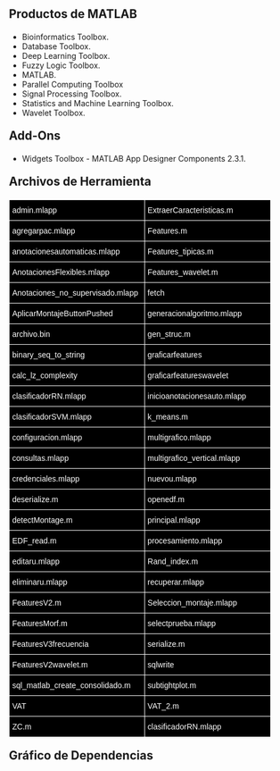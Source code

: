 <!-- Código generado automáticamente con ayuda de Dependency Analyzer de MATLAB -->

<h2 style="margin-left:20px;margin-right:20px;margin-top:20px;margin-bottom:20px;"><span>Productos de MATLAB</span></h2><ul style="margin-left:20px;margin-right:20px;margin-top:20px;margin-bottom:20px;">

<li><span>Bioinformatics Toolbox.</span></li><li><span>Database Toolbox.</span></li><li><span>Deep Learning Toolbox.</span></li><li><span>Fuzzy Logic Toolbox.</span></li><li><span>MATLAB.</span></li><li><span>Parallel Computing Toolbox</span></li><li><span>Signal Processing Toolbox.</span></li><li><span>Statistics and Machine Learning Toolbox.</span></li><li><span>Wavelet Toolbox.</span></li></ul>

<h2 style="margin-left:20px;margin-right:20px;margin-top:20px;margin-bottom:20px;"><span>Add-Ons</span></h2>
<ul style="margin-left:20px;margin-right:20px;margin-top:20px;margin-bottom:20px;"><li><span>Widgets Toolbox - MATLAB App Designer Components 2.3.1.</span></li></ul>

<h2 style="margin-left:20px;margin-right:20px;margin-top:20px;margin-bottom:20px;"><span>Archivos de Herramienta</span></h2>

<div style="margin-left: 20px;">
<table style="border-collapse:collapse;border-spacing:0;table-layout: fixed; width: 470px" class="tg"><colgroup><col style="width: 243px"><col style="width: 227px"></colgroup>
<thead><tr><th style="background-color:#000000;border-color:#ffffff;border-style:solid;border-width:1px;color:#ffffff;font-family:Arial, sans-serif;font-size:14px;font-weight:normal;overflow:hidden;padding:10px 5px;text-align:left;vertical-align:middle;word-break:normal">admin.mlapp</th><th style="background-color:#000000;border-color:#ffffff;border-style:solid;border-width:1px;color:#ffffff;font-family:Arial, sans-serif;font-size:14px;font-weight:normal;overflow:hidden;padding:10px 5px;text-align:left;vertical-align:middle;word-break:normal">ExtraerCaracteristicas.m</th></tr></thead>
<tbody><tr><td style="background-color:#000000;border-color:#ffffff;border-style:solid;border-width:1px;color:#ffffff;font-family:Arial, sans-serif;font-size:14px;overflow:hidden;padding:10px 5px;text-align:left;vertical-align:middle;word-break:normal">agregarpac.mlapp</td><td style="background-color:#000000;border-color:#ffffff;border-style:solid;border-width:1px;color:#ffffff;font-family:Arial, sans-serif;font-size:14px;overflow:hidden;padding:10px 5px;text-align:left;vertical-align:middle;word-break:normal">Features.m</td></tr>
<tr><td style="background-color:#000000;border-color:#ffffff;border-style:solid;border-width:1px;color:#ffffff;font-family:Arial, sans-serif;font-size:14px;overflow:hidden;padding:10px 5px;text-align:left;vertical-align:middle;word-break:normal">anotacionesautomaticas.mlapp</td><td style="background-color:#000000;border-color:#ffffff;border-style:solid;border-width:1px;color:#ffffff;font-family:Arial, sans-serif;font-size:14px;overflow:hidden;padding:10px 5px;text-align:left;vertical-align:middle;word-break:normal">Features_tipicas.m</td></tr>
<tr><td style="background-color:#000000;border-color:#ffffff;border-style:solid;border-width:1px;color:#ffffff;font-family:Arial, sans-serif;font-size:14px;overflow:hidden;padding:10px 5px;text-align:left;vertical-align:middle;word-break:normal">AnotacionesFlexibles.mlapp</td><td style="background-color:#000000;border-color:#ffffff;border-style:solid;border-width:1px;color:#ffffff;font-family:Arial, sans-serif;font-size:14px;overflow:hidden;padding:10px 5px;text-align:left;vertical-align:middle;word-break:normal">Features_wavelet.m</td></tr>
<tr><td style="background-color:#000000;border-color:#ffffff;border-style:solid;border-width:1px;color:#ffffff;font-family:Arial, sans-serif;font-size:14px;overflow:hidden;padding:10px 5px;text-align:left;vertical-align:middle;word-break:normal">Anotaciones_no_supervisado.mlapp</td><td style="background-color:#000000;border-color:#ffffff;border-style:solid;border-width:1px;color:#ffffff;font-family:Arial, sans-serif;font-size:14px;overflow:hidden;padding:10px 5px;text-align:left;vertical-align:middle;word-break:normal">fetch</td></tr>
<tr><td style="background-color:#000000;border-color:#ffffff;border-style:solid;border-width:1px;color:#ffffff;font-family:Arial, sans-serif;font-size:14px;overflow:hidden;padding:10px 5px;text-align:left;vertical-align:middle;word-break:normal">AplicarMontajeButtonPushed</td><td style="background-color:#000000;border-color:#ffffff;border-style:solid;border-width:1px;color:#ffffff;font-family:Arial, sans-serif;font-size:14px;overflow:hidden;padding:10px 5px;text-align:left;vertical-align:middle;word-break:normal">generacionalgoritmo.mlapp</td></tr>
<tr><td style="background-color:#000000;border-color:#ffffff;border-style:solid;border-width:1px;color:#ffffff;font-family:Arial, sans-serif;font-size:14px;overflow:hidden;padding:10px 5px;text-align:left;vertical-align:middle;word-break:normal">archivo.bin</td><td style="background-color:#000000;border-color:#ffffff;border-style:solid;border-width:1px;color:#ffffff;font-family:Arial, sans-serif;font-size:14px;overflow:hidden;padding:10px 5px;text-align:left;vertical-align:middle;word-break:normal">gen_struc.m</td></tr>
<tr><td style="background-color:#000000;border-color:#ffffff;border-style:solid;border-width:1px;color:#ffffff;font-family:Arial, sans-serif;font-size:14px;overflow:hidden;padding:10px 5px;text-align:left;vertical-align:middle;word-break:normal">binary_seq_to_string</td><td style="background-color:#000000;border-color:#ffffff;border-style:solid;border-width:1px;color:#ffffff;font-family:Arial, sans-serif;font-size:14px;overflow:hidden;padding:10px 5px;text-align:left;vertical-align:middle;word-break:normal">graficarfeatures</td></tr>
<tr><td style="background-color:#000000;border-color:#ffffff;border-style:solid;border-width:1px;color:#ffffff;font-family:Arial, sans-serif;font-size:14px;overflow:hidden;padding:10px 5px;text-align:left;vertical-align:middle;word-break:normal">calc_lz_complexity</td><td style="background-color:#000000;border-color:#ffffff;border-style:solid;border-width:1px;color:#ffffff;font-family:Arial, sans-serif;font-size:14px;overflow:hidden;padding:10px 5px;text-align:left;vertical-align:middle;word-break:normal">graficarfeatureswavelet</td></tr>
<tr><td style="background-color:#000000;border-color:#ffffff;border-style:solid;border-width:1px;color:#ffffff;font-family:Arial, sans-serif;font-size:14px;overflow:hidden;padding:10px 5px;text-align:left;vertical-align:middle;word-break:normal">clasificadorRN.mlapp</td><td style="background-color:#000000;border-color:#ffffff;border-style:solid;border-width:1px;color:#ffffff;font-family:Arial, sans-serif;font-size:14px;overflow:hidden;padding:10px 5px;text-align:left;vertical-align:middle;word-break:normal">inicioanotacionesauto.mlapp</td></tr>
<tr><td style="background-color:#000000;border-color:#ffffff;border-style:solid;border-width:1px;color:#ffffff;font-family:Arial, sans-serif;font-size:14px;overflow:hidden;padding:10px 5px;text-align:left;vertical-align:middle;word-break:normal">clasificadorSVM.mlapp</td><td style="background-color:#000000;border-color:#ffffff;border-style:solid;border-width:1px;color:#ffffff;font-family:Arial, sans-serif;font-size:14px;overflow:hidden;padding:10px 5px;text-align:left;vertical-align:middle;word-break:normal">k_means.m</td></tr>
<tr><td style="background-color:#000000;border-color:#ffffff;border-style:solid;border-width:1px;color:#ffffff;font-family:Arial, sans-serif;font-size:14px;overflow:hidden;padding:10px 5px;text-align:left;vertical-align:middle;word-break:normal">configuracion.mlapp</td><td style="background-color:#000000;border-color:#ffffff;border-style:solid;border-width:1px;color:#ffffff;font-family:Arial, sans-serif;font-size:14px;overflow:hidden;padding:10px 5px;text-align:left;vertical-align:middle;word-break:normal">multigrafico.mlapp</td></tr>
<tr><td style="background-color:#000000;border-color:#ffffff;border-style:solid;border-width:1px;color:#ffffff;font-family:Arial, sans-serif;font-size:14px;overflow:hidden;padding:10px 5px;text-align:left;vertical-align:middle;word-break:normal">consultas.mlapp</td><td style="background-color:#000000;border-color:#ffffff;border-style:solid;border-width:1px;color:#ffffff;font-family:Arial, sans-serif;font-size:14px;overflow:hidden;padding:10px 5px;text-align:left;vertical-align:middle;word-break:normal">multigrafico_vertical.mlapp</td></tr>
<tr><td style="background-color:#000000;border-color:#ffffff;border-style:solid;border-width:1px;color:#ffffff;font-family:Arial, sans-serif;font-size:14px;overflow:hidden;padding:10px 5px;text-align:left;vertical-align:middle;word-break:normal">credenciales.mlapp</td><td style="background-color:#000000;border-color:#ffffff;border-style:solid;border-width:1px;color:#ffffff;font-family:Arial, sans-serif;font-size:14px;overflow:hidden;padding:10px 5px;text-align:left;vertical-align:middle;word-break:normal">nuevou.mlapp</td></tr>
<tr><td style="background-color:#000000;border-color:#ffffff;border-style:solid;border-width:1px;color:#ffffff;font-family:Arial, sans-serif;font-size:14px;overflow:hidden;padding:10px 5px;text-align:left;vertical-align:middle;word-break:normal">deserialize.m</td><td style="background-color:#000000;border-color:#ffffff;border-style:solid;border-width:1px;color:#ffffff;font-family:Arial, sans-serif;font-size:14px;overflow:hidden;padding:10px 5px;text-align:left;vertical-align:middle;word-break:normal">openedf.m</td></tr>
<tr><td style="background-color:#000000;border-color:#ffffff;border-style:solid;border-width:1px;color:#ffffff;font-family:Arial, sans-serif;font-size:14px;overflow:hidden;padding:10px 5px;text-align:left;vertical-align:middle;word-break:normal">detectMontage.m</td><td style="background-color:#000000;border-color:#ffffff;border-style:solid;border-width:1px;color:#ffffff;font-family:Arial, sans-serif;font-size:14px;overflow:hidden;padding:10px 5px;text-align:left;vertical-align:middle;word-break:normal">principal.mlapp</td></tr>
<tr><td style="background-color:#000000;border-color:#ffffff;border-style:solid;border-width:1px;color:#ffffff;font-family:Arial, sans-serif;font-size:14px;overflow:hidden;padding:10px 5px;text-align:left;vertical-align:middle;word-break:normal">EDF_read.m</td><td style="background-color:#000000;border-color:#ffffff;border-style:solid;border-width:1px;color:#ffffff;font-family:Arial, sans-serif;font-size:14px;overflow:hidden;padding:10px 5px;text-align:left;vertical-align:middle;word-break:normal">procesamiento.mlapp</td></tr>
<tr><td style="background-color:#000000;border-color:#ffffff;border-style:solid;border-width:1px;color:#ffffff;font-family:Arial, sans-serif;font-size:14px;overflow:hidden;padding:10px 5px;text-align:left;vertical-align:middle;word-break:normal">editaru.mlapp</td><td style="background-color:#000000;border-color:#ffffff;border-style:solid;border-width:1px;color:#ffffff;font-family:Arial, sans-serif;font-size:14px;overflow:hidden;padding:10px 5px;text-align:left;vertical-align:middle;word-break:normal">Rand_index.m</td></tr>
<tr><td style="background-color:#000000;border-color:#ffffff;border-style:solid;border-width:1px;color:#ffffff;font-family:Arial, sans-serif;font-size:14px;overflow:hidden;padding:10px 5px;text-align:left;vertical-align:middle;word-break:normal">eliminaru.mlapp</td><td style="background-color:#000000;border-color:#ffffff;border-style:solid;border-width:1px;color:#ffffff;font-family:Arial, sans-serif;font-size:14px;overflow:hidden;padding:10px 5px;text-align:left;vertical-align:middle;word-break:normal">recuperar.mlapp</td></tr>
<tr><td style="background-color:#000000;border-color:#ffffff;border-style:solid;border-width:1px;color:#ffffff;font-family:Arial, sans-serif;font-size:14px;overflow:hidden;padding:10px 5px;text-align:left;vertical-align:middle;word-break:normal">FeaturesV2.m</td><td style="background-color:#000000;border-color:#ffffff;border-style:solid;border-width:1px;color:#ffffff;font-family:Arial, sans-serif;font-size:14px;overflow:hidden;padding:10px 5px;text-align:left;vertical-align:middle;word-break:normal">Seleccion_montaje.mlapp</td></tr>
<tr><td style="background-color:#000000;border-color:#ffffff;border-style:solid;border-width:1px;color:#ffffff;font-family:Arial, sans-serif;font-size:14px;overflow:hidden;padding:10px 5px;text-align:left;vertical-align:middle;word-break:normal">FeaturesMorf.m</td><td style="background-color:#000000;border-color:#ffffff;border-style:solid;border-width:1px;color:#ffffff;font-family:Arial, sans-serif;font-size:14px;overflow:hidden;padding:10px 5px;text-align:left;vertical-align:middle;word-break:normal">selectprueba.mlapp</td></tr>
<tr><td style="background-color:#000000;border-color:#ffffff;border-style:solid;border-width:1px;color:#ffffff;font-family:Arial, sans-serif;font-size:14px;overflow:hidden;padding:10px 5px;text-align:left;vertical-align:middle;word-break:normal">FeaturesV3frecuencia</td><td style="background-color:#000000;border-color:#ffffff;border-style:solid;border-width:1px;color:#ffffff;font-family:Arial, sans-serif;font-size:14px;overflow:hidden;padding:10px 5px;text-align:left;vertical-align:middle;word-break:normal">serialize.m</td></tr>
<tr><td style="background-color:#000000;border-color:#ffffff;border-style:solid;border-width:1px;color:#ffffff;font-family:Arial, sans-serif;font-size:14px;overflow:hidden;padding:10px 5px;text-align:left;vertical-align:middle;word-break:normal">FeaturesV2wavelet.m</td><td style="background-color:#000000;border-color:#ffffff;border-style:solid;border-width:1px;color:#ffffff;font-family:Arial, sans-serif;font-size:14px;overflow:hidden;padding:10px 5px;text-align:left;vertical-align:middle;word-break:normal">sqlwrite</td></tr>
<tr><td style="background-color:#000000;border-color:#ffffff;border-style:solid;border-width:1px;color:#ffffff;font-family:Arial, sans-serif;font-size:14px;overflow:hidden;padding:10px 5px;text-align:left;vertical-align:middle;word-break:normal">sql_matlab_create_consolidado.m</td><td style="background-color:#000000;border-color:#ffffff;border-style:solid;border-width:1px;color:#ffffff;font-family:Arial, sans-serif;font-size:14px;overflow:hidden;padding:10px 5px;text-align:left;vertical-align:middle;word-break:normal">subtightplot.m</td></tr>
<tr><td style="background-color:#000000;border-color:#ffffff;border-style:solid;border-width:1px;color:#ffffff;font-family:Arial, sans-serif;font-size:14px;overflow:hidden;padding:10px 5px;text-align:left;vertical-align:middle;word-break:normal">VAT</td><td style="background-color:#000000;border-color:#ffffff;border-style:solid;border-width:1px;color:#ffffff;font-family:Arial, sans-serif;font-size:14px;overflow:hidden;padding:10px 5px;text-align:left;vertical-align:middle;word-break:normal">VAT_2.m</td></tr>
<tr><td style="background-color:#000000;border-color:#ffffff;border-style:solid;border-width:1px;color:#ffffff;font-family:Arial, sans-serif;font-size:14px;overflow:hidden;padding:10px 5px;text-align:left;vertical-align:middle;word-break:normal">ZC.m</td><td style="background-color:#000000;border-color:#ffffff;border-style:solid;border-width:1px;color:#ffffff;font-family:Arial, sans-serif;font-size:14px;overflow:hidden;padding:10px 5px;text-align:left;vertical-align:middle;word-break:normal">clasificadorRN.mlapp</td></tr></tbody></table></div>

<h2 style="margin-left:20px;margin-right:20px;margin-top:20px;margin-bottom:20px;"><span>Gráfico de Dependencias</span></h2>
